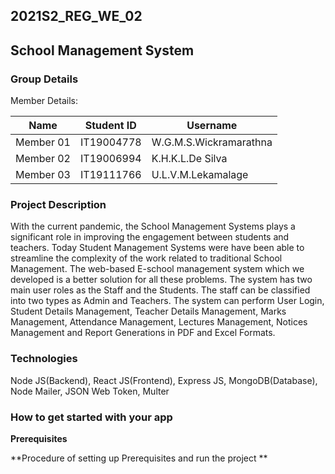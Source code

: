 ## 2021S2_REG_WE_02



## School Management System



### Group Details

Member Details:

| Name | Student ID | Username |
| ------------- | ------------- | ------------- |
| Member 01 | IT19004778  | W.G.M.S.Wickramarathna  |
| Member 02  | IT19006994  | K.H.K.L.De Silva |
| Member 03  | IT19111766  | U.L.V.M.Lekamalage  |


### Project Description
With the current pandemic, the School Management Systems plays a significant role in improving the engagement between students and teachers. Today Student Management Systems were have been able to streamline the complexity of the work related to traditional School Management. The web-based E-school management system which we developed is a better solution for all these problems. The system has two main user roles as the Staff and the Students. The staff can be classified into two types as Admin and Teachers. The system can perform User Login, Student Details Management, Teacher Details Management, Marks Management, Attendance Management, Lectures Management, Notices Management and Report Generations in PDF and Excel Formats. 

### Technologies

Node JS(Backend), React JS(Frontend), Express JS, MongoDB(Database), Node Mailer, JSON Web Token, Multer

### How to get started with your app

**Prerequisites**

**Procedure of setting up Prerequisites and run the project **

